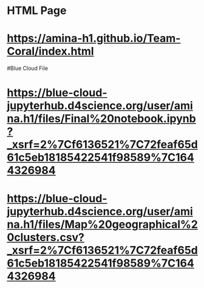 # HTML Page
# https://amina-h1.github.io/Team-Coral/index.html

#Blue Cloud File
# https://blue-cloud-jupyterhub.d4science.org/user/amina.h1/files/Final%20notebook.ipynb?_xsrf=2%7Cf6136521%7C72feaf65d61c5eb18185422541f98589%7C1644326984

# https://blue-cloud-jupyterhub.d4science.org/user/amina.h1/files/Map%20geographical%20clusters.csv?_xsrf=2%7Cf6136521%7C72feaf65d61c5eb18185422541f98589%7C1644326984
